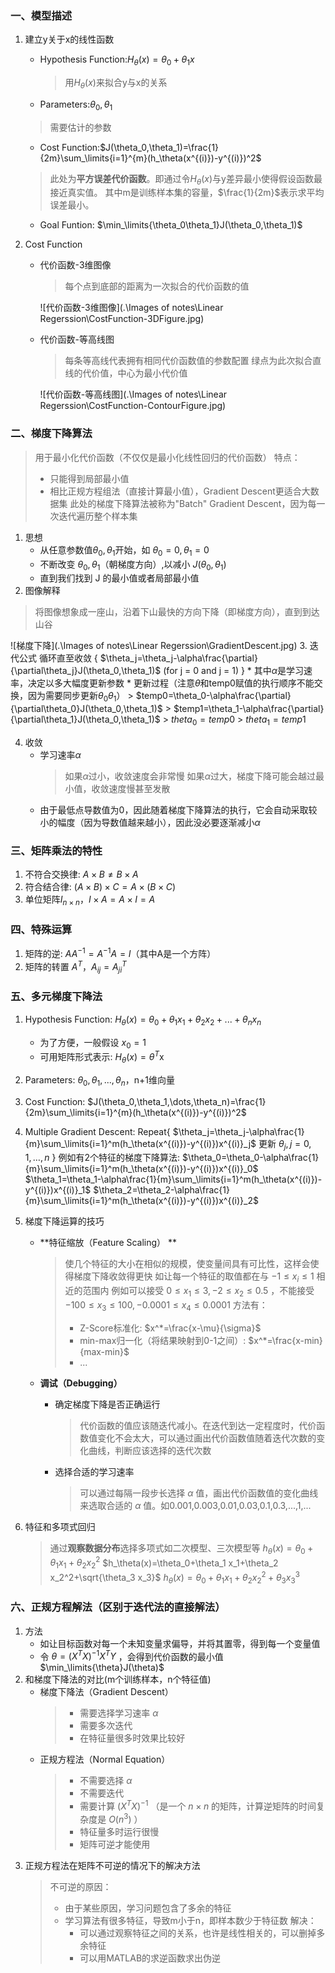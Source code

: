 ### 一、模型描述
1. 建立y关于x的线性函数
   * Hypothesis Function:$H_\theta(x)=\theta_0+\theta_1 x$
   	
		> 用$H_\theta(x)$来拟合y与x的关系
	* Parameters:$\theta_0,\theta_1$
		
   	> 需要估计的参数
   * Cost Function:$J(\theta_0,\theta_1)=\frac{1}{2m}\sum_\limits{i=1}^{m}(h_\theta(x^{(i)})-y^{(i)})^2$
   	> 此处为**平方误差代价函数**。即通过令$H_\theta(x)$与y差异最小使得假设函数最接近真实值。
   	> 其中m是训练样本集的容量，$\frac{1}{2m}$表示求平均误差最小。
   * Goal Funtion: $\min_\limits{\theta_0\theta_1}J(\theta_0,\theta_1)$ 
   
2. Cost Function
	* 代价函数-3维图像
		> 每个点到底部的距离为一次拟合的代价函数的值
	
		![代价函数-3维图像](.\Images of notes\Linear Regerssion\CostFunction-3DFigure.jpg)
		
	* 代价函数-等高线图
		> 每条等高线代表拥有相同代价函数值的参数配置
		> 绿点为此次拟合直线的代价值，中心为最小代价值
	
		![代价函数-等高线图](.\Images of notes\Linear Regerssion\CostFunction-ContourFigure.jpg)

### 二、梯度下降算法
> 用于最小化代价函数（不仅仅是最小化线性回归的代价函数）
> 特点：
>
> * 只能得到局部最小值
> * 相比正规方程组法（直接计算最小值），Gradient Descent更适合大数据集
>   此处的梯度下降算法被称为"Batch" Gradient Descent，因为每一次迭代遍历整个样本集
1. 思想
	* 从任意参数值$\theta_0,\theta_1$开始，如 $\theta_0=0,\theta_1=0$ 
	* 不断改变 $\theta_0,\theta_1$（朝梯度方向）,以减小 $J(\theta_0,\theta_1)$ 
	* 直到我们找到 J 的最小值或者局部最小值
2. 图像解释
> 将图像想象成一座山，沿着下山最快的方向下降（即梯度方向），直到到达山谷

![梯度下降](.\Images of notes\Linear Regerssion\GradientDescent.jpg)
3. 迭代公式
	循环直至收敛 {
		$\theta_j=\theta_j-\alpha\frac{\partial}{\partial\theta_j}J(\theta_0,\theta_1)$ (for j = 0 and j = 1)
	}
	* 其中$\alpha$是学习速率，决定以多大幅度更新参数
	* 更新过程（注意$\theta$和temp0赋值的执行顺序不能交换，因为需要同步更新$\theta_0\theta_1$）
		> $temp0=\theta_0-\alpha\frac{\partial}{\partial\theta_0}J(\theta_0,\theta_1)$
		> $temp1=\theta_1-\alpha\frac{\partial}{\partial\theta_1}J(\theta_0,\theta_1)$
		> $theta_0=temp0$
		> $theta_1=temp1$

4. 收敛
	* 学习速率$\alpha$
		> 如果$\alpha$过小，收敛速度会非常慢
		> 如果$\alpha$过大，梯度下降可能会越过最小值，收敛速度慢甚至发散
	* 由于最低点导数值为0，因此随着梯度下降算法的执行，它会自动采取较小的幅度（因为导数值越来越小），因此没必要逐渐减小$\alpha$

### 三、矩阵乘法的特性
1. 不符合交换律: $A\times B\ne B\times A$
2. 符合结合律: $(A\times B)\times C=A\times (B\times C)$
3. 单位矩阵$I_{n\times n}$，$I\times A=A\times I=A$

### 四、特殊运算
1. 矩阵的逆: $AA^{-1}=A^{-1}A=I$（其中A是一个方阵）
2. 矩阵的转置 $A^T$，$A_{ij}=A^T_{ji}$ 

### 五、多元梯度下降法
1. Hypothesis Function: $H_\theta(x)=\theta_0+\theta_1 x_1+\theta_2 x_2+...+\theta_n x_n$ 
	* 为了方便，一般假设 $x_0=1$ 
	* 可用矩阵形式表示: $H_\theta(x)=\theta^T\mathrm{x}$ 
2. Parameters: $\theta_0,\theta_1,...,\theta_n$，n+1维向量
3. Cost Function: $J(\theta_0,\theta_1,\dots,\theta_n)=\frac{1}{2m}\sum_\limits{i=1}^{m}(h_\theta(x^{(i)})-y^{(i)})^2$ 
4. Multiple Gradient Descent:
	Repeat{
		$\theta_j=\theta_j-\alpha\frac{1}{m}\sum_\limits{i=1}^m(h_\theta(x^{(i)})-y^{(i)})x^{(i)}_j$ 
		更新 $\theta_j,j=0,1,\dots,n$ 
	}
	例如有2个特征的梯度下降算法:
	$\theta_0=\theta_0-\alpha\frac{1}{m}\sum_\limits{i=1}^m(h_\theta(x^{(i)})-y^{(i)})x^{(i)}_0$
	$\theta_1=\theta_1-\alpha\frac{1}{m}\sum_\limits{i=1}^m(h_\theta(x^{(i)})-y^{(i)})x^{(i)}_1$
	$\theta_2=\theta_2-\alpha\frac{1}{m}\sum_\limits{i=1}^m(h_\theta(x^{(i)})-y^{(i)})x^{(i)}_2$
5. 梯度下降运算的技巧
	* **特征缩放（Feature Scaling） ** 
		
		> 使几个特征的大小在相似的规模，使变量间具有可比性，这样会使得梯度下降收敛得更快
		> 如让每一个特征的取值都在与 $-1\le x_i\le 1$ 相近的范围内
		> 例如可以接受 $0\le x_1\le 3,-2\le x_2\le 0.5$ ，不能接受 $-100\le x_3\le 100,-0.0001\le x_4\le 0.0001$ 
		> 方法有：
		>
		> * Z-Score标准化: $x^*=\frac{x-\mu}{\sigma}$ 
		> * min-max归一化（将结果映射到0-1之间）: $x^*=\frac{x-min}{max-min}$ 
		> * ...
	* **调试（Debugging）** 
		
		* 确定梯度下降是否正确运行
			> 代价函数的值应该随迭代减小。在迭代到达一定程度时，代价函数值变化不会太大，可以通过画出代价函数值随着迭代次数的变化曲线，判断应该选择的迭代次数
		* 选择合适的学习速率
			> 可以通过每隔一段步长选择 $\alpha$ 值，画出代价函数值的变化曲线来选取合适的 $\alpha$ 值。如0.001,0.003,0.01,0.03,0.1,0.3,...,1,...
	
6. 特征和多项式回归
	> 通过**观察数据分布**选择多项式如二次模型、三次模型等
	> $h_\theta(x)=\theta_0+\theta_1 x_1+\theta_2 x_2^2$
	> $h_\theta(x)=\theta_0+\theta_1 x_1+\theta_2 x_2^2+\sqrt{\theta_3 x_3}$
	> $h_\theta(x)=\theta_0+\theta_1 x_1+\theta_2 x_2^2+\theta_3 x_3^3$

### 六、正规方程解法（区别于迭代法的直接解法）
1. 方法
	* 如让目标函数对每一个未知变量求偏导，并将其置零，得到每一个变量值
	* 令 $\theta=(X^TX)^{-1}X^TY$ ，会得到代价函数的最小值 $\min_\limits{\theta}J(\theta)$ 
2. 和梯度下降法的对比(m个训练样本，n个特征值)
	* 梯度下降法（Gradient Descent）
		> * 需要选择学习速率 $\alpha$ 
		> * 需要多次迭代
		> * 在特征量很多时效果比较好
	* 正规方程法（Normal Equation）
		> * 不需要选择 $\alpha$ 
		> * 不需要迭代
		> * 需要计算 ($X^TX)^{-1}$ （是一个 $n\times n$ 的矩阵，计算逆矩阵的时间复杂度是 $O(n^3)$ ）
		> * 特征量多时运行很慢
		> * 矩阵可逆才能使用
3. 正规方程法在矩阵不可逆的情况下的解决方法
	> 不可逆的原因：
	>
	> * 由于某些原因，学习问题包含了多余的特征
	> * 学习算法有很多特征，导致m小于n，即样本数少于特征数
	>   解决：
	>   * 可以通过观察特征之间的关系，也许是线性相关的，可以删掉多余特征
	>   * 可以用MATLAB的求逆函数求出伪逆

